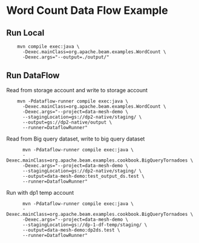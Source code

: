 # Word Count Data Flow Example

## Run Local

```
    mvn compile exec:java \
      -Dexec.mainClass=org.apache.beam.examples.WordCount \
      -Dexec.args="--output=./output/"
```

## Run DataFlow

Read from storage account and write to storage account
```
    mvn -Pdataflow-runner compile exec:java \
      -Dexec.mainClass=org.apache.beam.examples.WordCount \
      -Dexec.args="--project=data-mesh-demo \
      --stagingLocation=gs://dp2-native/staging/ \
      --output=gs://dp2-native/output \
      --runner=DataflowRunner"
```

Read from Big query dataset, write to big query dataset
```
      mvn -Pdataflow-runner compile exec:java \
      -Dexec.mainClass=org.apache.beam.examples.cookbook.BigQueryTornadoes \
      -Dexec.args="--project=data-mesh-demo \
      --stagingLocation=gs://dp2-native/staging/ \
      --output=data-mesh-demo:test_output_ds.test \
      --runner=DataflowRunner"  
```

Run with dp1 temp account
```
      mvn -Pdataflow-runner compile exec:java \
      -Dexec.mainClass=org.apache.beam.examples.cookbook.BigQueryTornadoes \
      -Dexec.args="--project=data-mesh-demo \
      --stagingLocation=gs://dp-1-df-temp/staging/ \
      --output=data-mesh-demo:dp2ds.test \
      --runner=DataflowRunner"
```